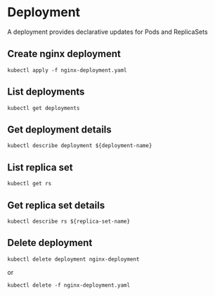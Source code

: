 # Deployment
A deployment provides declarative updates for Pods and ReplicaSets

## Create nginx deployment
```
kubectl apply -f nginx-deployment.yaml
```
## List deployments
```
kubectl get deployments
```
## Get deployment details
```
kubectl describe deployment ${deployment-name}
```
## List replica set
```
kubectl get rs
```
## Get replica set details
```
kubectl describe rs ${replica-set-name}
```
## Delete deployment
```
kubectl delete deployment nginx-deployment
```
or
```
kubectl delete -f nginx-deployment.yaml
```